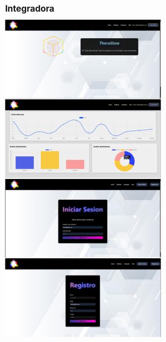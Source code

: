 
# Integradora

![image](./src/assets/images/1.png)
![image](./src/assets/images/2.png)
![image](./src/assets/images/3.png)
![image](./src/assets/images/4.png)